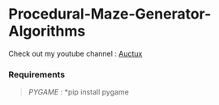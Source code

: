 # Procedural-Maze-Generator-Algorithms

Check out my youtube channel : [Auctux](https://www.youtube.com/c/Auctux)

### Requirements
> *PYGAME* : *pip install pygame

